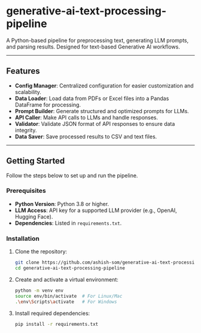 # generative-ai-text-processing-pipeline
A Python-based pipeline for preprocessing text, generating LLM prompts, and parsing results. Designed for text-based Generative AI workflows.

---

## Features

- **Config Manager**: Centralized configuration for easier customization and scalability.
- **Data Loader**: Load data from PDFs or Excel files into a Pandas DataFrame for processing.
- **Prompt Builder**: Generate structured and optimized prompts for LLMs.
- **API Caller**: Make API calls to LLMs and handle responses.
- **Validator**: Validate JSON format of API responses to ensure data integrity.
- **Data Saver**: Save processed results to CSV and text files.
  
---

## Getting Started

Follow the steps below to set up and run the pipeline.

### Prerequisites

- **Python Version**: Python 3.8 or higher.
- **LLM Access**: API key for a supported LLM provider (e.g., OpenAI, Hugging Face).
- **Dependencies**: Listed in `requirements.txt`.

### Installation

1. Clone the repository:
   ```bash
   git clone https://github.com/ashish-som/generative-ai-text-processing-pipeline.git
   cd generative-ai-text-processing-pipeline

2. Create and activate a virtual environment:
    ```bash
   python -m venv env
   source env/bin/activate  # For Linux/Mac
   .\env\Scripts\activate   # For Windows

4. Install required dependencies:
    ```bash
    pip install -r requirements.txt
   
